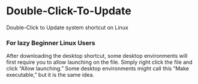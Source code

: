 # Double-Click-To-Update
Double-Click to Update system  shortcut on Linux

### For lazy Beginner Linux Users

After downloading the desktop shortcut, some desktop environments will first require you to allow launching on the file. Simply right click the file and click “Allow launching.” Some desktop environments might call this “Make executable,” but it is the same idea.

